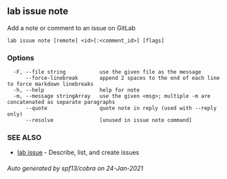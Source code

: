 ## lab issue note

Add a note or comment to an issue on GitLab

```
lab issue note [remote] <id>[:<comment_id>] [flags]
```

### Options

```
  -F, --file string           use the given file as the message
      --force-linebreak       append 2 spaces to the end of each line to force markdown linebreaks
  -h, --help                  help for note
  -m, --message stringArray   use the given <msg>; multiple -m are concatenated as separate paragraphs
      --quote                 quote note in reply (used with --reply only)
      --resolve               [unused in issue note command]
```

### SEE ALSO

* [lab issue](lab_issue.md)	 - Describe, list, and create issues

###### Auto generated by spf13/cobra on 24-Jan-2021
